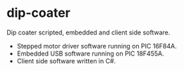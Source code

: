 # dip-coater
Dip coater scripted, embedded and client side software.  

* Stepped motor driver software running on PIC 16F84A.  
* Embedded USB software running on PIC 18F455A.
* Client side software written in C#.